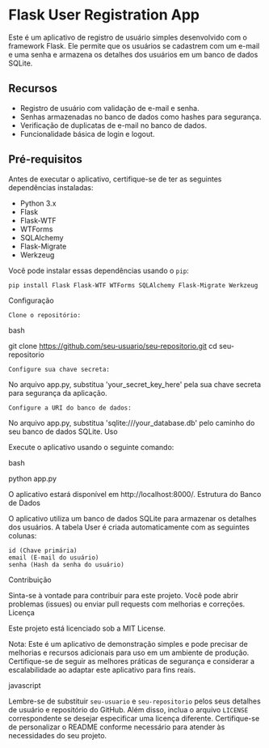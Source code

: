 # Flask User Registration App

Este é um aplicativo de registro de usuário simples desenvolvido com o framework Flask. Ele permite que os usuários se cadastrem com um e-mail e uma senha e armazena os detalhes dos usuários em um banco de dados SQLite.

## Recursos

- Registro de usuário com validação de e-mail e senha.
- Senhas armazenadas no banco de dados como hashes para segurança.
- Verificação de duplicatas de e-mail no banco de dados.
- Funcionalidade básica de login e logout.

## Pré-requisitos

Antes de executar o aplicativo, certifique-se de ter as seguintes dependências instaladas:

- Python 3.x
- Flask
- Flask-WTF
- WTForms
- SQLAlchemy
- Flask-Migrate
- Werkzeug

Você pode instalar essas dependências usando o `pip`:

```bash
pip install Flask Flask-WTF WTForms SQLAlchemy Flask-Migrate Werkzeug
```

Configuração

    Clone o repositório:

bash

git clone https://github.com/seu-usuario/seu-repositorio.git
cd seu-repositorio

    Configure sua chave secreta:

No arquivo app.py, substitua 'your_secret_key_here' pela sua chave secreta para segurança da aplicação.

    Configure a URI do banco de dados:

No arquivo app.py, substitua 'sqlite:///your_database.db' pelo caminho do seu banco de dados SQLite.
Uso

Execute o aplicativo usando o seguinte comando:

bash

python app.py

O aplicativo estará disponível em http://localhost:8000/.
Estrutura do Banco de Dados

O aplicativo utiliza um banco de dados SQLite para armazenar os detalhes dos usuários. A tabela User é criada automaticamente com as seguintes colunas:

    id (Chave primária)
    email (E-mail do usuário)
    senha (Hash da senha do usuário)

Contribuição

Sinta-se à vontade para contribuir para este projeto. Você pode abrir problemas (issues) ou enviar pull requests com melhorias e correções.
Licença

Este projeto está licenciado sob a MIT License.

Nota: Este é um aplicativo de demonstração simples e pode precisar de melhorias e recursos adicionais para uso em um ambiente de produção. Certifique-se de seguir as melhores práticas de segurança e considerar a escalabilidade ao adaptar este aplicativo para fins reais.

javascript


Lembre-se de substituir `seu-usuario` e `seu-repositorio` pelos seus detalhes de usuário e repositório do GitHub. Além disso, inclua o arquivo `LICENSE` correspondente se desejar especificar uma licença diferente. Certifique-se de personalizar o README conforme necessário para atender às necessidades do seu projeto.
